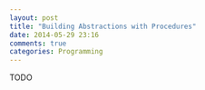 ```yaml
---
layout: post
title: "Building Abstractions with Procedures"
date: 2014-05-29 23:16
comments: true
categories: Programming
---
```

TODO
